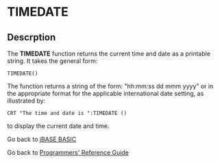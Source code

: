 # TIMEDATE

<PageHeader />

## Descrption

The **TIMEDATE** function returns the current time and date as a printable string. It takes the general form:

```
TIMEDATE()
```

The function returns a string of the form: "hh:mm:ss dd mmm yyyy" or in the appropriate format for the applicable international date setting, as illustrated by:

```
CRT "The time and date is ":TIMEDATE ()
```

to display the current date and time.

Go back to [jBASE BASIC](./../README.md)

Go back to [Programmers' Reference Guide](./../../reference-guides/jbc/README.md)

<PageFooter />
